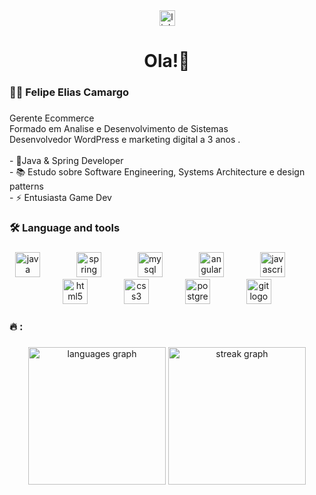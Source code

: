 <div align="center">
  <a href="https://www.linkedin.com/in/felipe-elias-884969235/" target="_blank">
    <img src="https://img.shields.io/static/v1?message=LinkedIn&logo=linkedin&label=&color=0077B5&logoColor=white&labelColor=&style=for-the-badge" height="25" alt="linkedin logo"  />
  </a>
</div>

###

<h1 align="center">Ola!👋</h1>

###

<h3 align="left">👩‍💻  Felipe Elias Camargo</h3>

###

<p align="left">Gerente Ecommerce<br>Formado em Analise e Desenvolvimento de Sistemas<br>Desenvolvedor WordPress e marketing digital a 3 anos .<br><br>- 🔭Java & Spring Developer<br>- 📚 Estudo sobre Software Engineering, Systems Architecture e design patterns<br>- ⚡ Entusiasta Game Dev</p>

###

<h3 align="left">🛠 Language and tools</h3>

###

<div align="center">
  <img src="https://cdn.jsdelivr.net/gh/devicons/devicon/icons/java/java-original.svg" height="40" alt="java logo"  />
  <img width="50" />
  <img src="https://cdn.jsdelivr.net/gh/devicons/devicon/icons/spring/spring-original.svg" height="40" alt="spring logo"  />
  <img width="50" />
  <img src="https://cdn.jsdelivr.net/gh/devicons/devicon/icons/mysql/mysql-original.svg" height="40" alt="mysql logo"  />
  <img width="50" />
  <img src="https://cdn.jsdelivr.net/gh/devicons/devicon/icons/angularjs/angularjs-original.svg" height="40" alt="angularjs logo"  />
  <img width="50" />
  <img src="https://cdn.jsdelivr.net/gh/devicons/devicon/icons/javascript/javascript-original.svg" height="40" alt="javascript logo"  />
  <img width="50" />
  <img src="https://cdn.jsdelivr.net/gh/devicons/devicon/icons/html5/html5-original.svg" height="40" alt="html5 logo"  />
  <img width="50" />
  <img src="https://cdn.jsdelivr.net/gh/devicons/devicon/icons/css3/css3-original.svg" height="40" alt="css3 logo"  />
  <img width="50" />
  <img src="https://cdn.jsdelivr.net/gh/devicons/devicon/icons/postgresql/postgresql-original.svg" height="40" alt="postgresql logo"  />
  <img width="50" />
  <img src="https://cdn.jsdelivr.net/gh/devicons/devicon/icons/git/git-original.svg" height="40" alt="git logo"  />
</div>

###

<h3 align="left">🔥 :</h3>

###

<div align="center">
  <img src="https://github-readme-stats.vercel.app/api/top-langs?username=FelipeCherry3&locale=pt-br&hide_title=false&layout=compact&card_width=320&langs_count=5&theme=dracula&hide_border=false&order=2" height="220" alt="languages graph"  />
  <img src="https://streak-stats.demolab.com?user=FelipeCherry3&locale=en&mode=daily&theme=dark&hide_border=false&border_radius=5&order=3" height="220" alt="streak graph"  />
</div>

###
